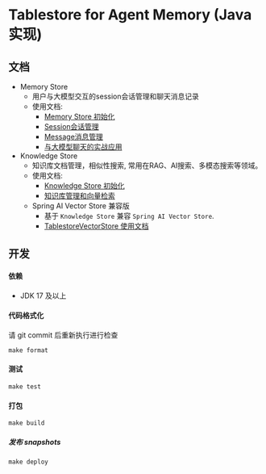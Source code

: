 # Tablestore for Agent Memory (Java 实现)

## 文档

- Memory Store
	- 用户与大模型交互的session会话管理和聊天消息记录
	- 使用文档:
		- [Memory Store 初始化](examples/src/main/java/com/aliyun/openservices/tablestore/agent/memory/MemoryStoreInitExample.java)
		- [Session会话管理](examples/src/main/java/com/aliyun/openservices/tablestore/agent/memory/SessionExample.java)
		- [Message消息管理](examples/src/main/java/com/aliyun/openservices/tablestore/agent/memory/MessageExample.java)
		- [与大模型聊天的实战应用](examples/src/main/java/com/aliyun/openservices/tablestore/agent/memory/SimpleUseExample.java)
- Knowledge Store
	- 知识库文档管理，相似性搜索, 常用在RAG、AI搜索、多模态搜索等领域。
	- 使用文档:
		- [Knowledge Store 初始化](examples/src/main/java/com/aliyun/openservices/tablestore/agent/knowledge/KnowledgeStoreInitExample.java)
		- [知识库管理和向量检索](examples/src/main/java/com/aliyun/openservices/tablestore/agent/knowledge/KnowledgeExample.java)
	- Spring AI Vector Store 兼容版
		- 基于 `Knowledge Store` 兼容 `Spring AI Vector Store`.
		- [TablestoreVectorStore 使用文档](examples/src/main/java/com/aliyun/openservices/tablestore/agent/spring/TablestoreVectorStoreExample.java)

## 开发

#### 依赖

- JDK 17 及以上

#### 代码格式化

请 git commit 后重新执行进行检查

```shell
make format
```

#### 测试

```shell
make test
```

#### 打包

```shell
make build
```

##### 发布 snapshots

```shell
make deploy
```
